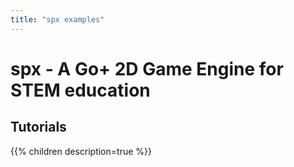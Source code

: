 ```yaml
---
title: "spx examples"
---
```


# spx - A Go+ 2D Game Engine for STEM education

## Tutorials

{{% children description=true %}}

